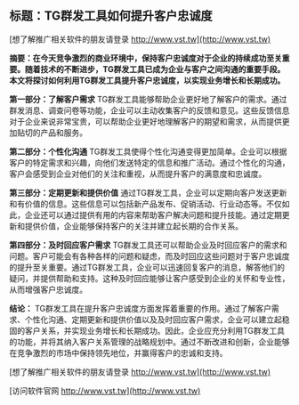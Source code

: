 ## **标题：TG群发工具如何提升客户忠诚度**

[想了解推广相关软件的朋友请登录 http://www.vst.tw](http://www.vst.tw)

**摘要：在今天竞争激烈的商业环境中，保持客户忠诚度对于企业的持续成功至关重要。随着技术的不断进步，TG群发工具已成为企业与客户之间沟通的重要手段。本文将探讨如何利用TG群发工具提升客户忠诚度，以实现业务增长和长期成功。**

**第一部分：了解客户需求**
TG群发工具能够帮助企业更好地了解客户的需求。通过群发消息、调查问卷等功能，企业可以主动收集客户的反馈和意见。这些反馈信息对于企业来说非常宝贵，可以帮助企业更好地理解客户的期望和需求，从而提供更加贴切的产品和服务。

**第二部分：个性化沟通**
TG群发工具使得个性化沟通变得更加简单。企业可以根据客户的特定需求和兴趣，向他们发送特定的信息和推广活动。通过个性化的沟通，客户会感受到企业对他们的关注和重视，从而提升客户的满意度和忠诚度。

**第三部分：定期更新和提供价值**
通过TG群发工具，企业可以定期向客户发送更新和有价值的信息。这些信息可以包括新产品发布、促销活动、行业动态等。不仅如此，企业还可以通过提供有用的内容来帮助客户解决问题和提升技能。通过定期更新和提供价值，企业能够保持客户的关注并建立起长期的合作关系。

**第四部分：及时回应客户需求**
TG群发工具还可以帮助企业及时回应客户的需求和问题。客户可能会有各种各样的问题和疑虑，而及时回应这些问题对于客户忠诚度的提升至关重要。通过TG群发工具，企业可以迅速回复客户的消息，解答他们的疑问，并提供帮助和支持。这种及时回应能够让客户感受到企业的关怀和专业性，从而增强客户忠诚度。

**结论：**
TG群发工具在提升客户忠诚度方面发挥着重要的作用。通过了解客户需求、个性化沟通、定期更新和提供价值以及及时回应客户需求，企业可以建立起稳固的客户关系，并实现业务增长和长期成功。因此，企业应充分利用TG群发工具的功能，并将其纳入客户关系管理的战略规划中。通过不断改进和创新，企业能够在竞争激烈的市场中保持领先地位，并赢得客户的忠诚和支持。

[想了解推广相关软件的朋友请登录 http://www.vst.tw](http://www.vst.tw)


[访问软件官网 http://www.vst.tw](http://www.vst.tw)
